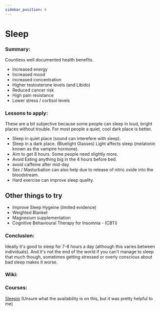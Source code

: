 ```yaml
---
sidebar_position: 6
---
```


# Sleep

### Summary: 

Countless well documented health benefits. 
* Increased energy
* Increased mood
* increased concentration
* Higher testosterone levels (and Libido)
* Reduced cancer risk
* High pain resistance
* Lower stress / cortisol levels


### Lessons to apply:

These are a bit subjective because some people can sleep in loud, bright places without trouble. 
For most people a quiet, cool dark place is better. 


* Sleep in quiet place (sound can interefere with sleep).
* Sleep in a dark place. (Bluelight Glasses) Light affects sleep (melatonin known as the vampire hormone). 
* Aim to get 8 hours. Some people need slightly more.
* Avoid Eating anything big in the 4 hours before bed.
* avoid caffeine after mid-day
* Sex / Masturbation can also help due to release of nitric oxide into the bloodstream.
* Hard exercise can improve sleep quality.


## Other things to try
* Improve Sleep Hygeine (limited evidence)
* Weighted Blanket
* Magnesium supplementation
* Cognitive Behavioural Therapy for Insomnia - (CBTi)


### Conclusion:

Ideally it's good to sleep for 7-8 hours a day (although this varies between individuals). 
And it's not the end of the world if you can't manage to sleep that much though, sometimes getting 
stressed or overly conscious about bad sleep makes it worse.



### Wiki:



### Courses:

[Sleepio](https://www.sleepio.com/cbt-for-insomnia/)
(Unsure what the availability is on this, but it was pretty helpful to me)